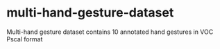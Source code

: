 # multi-hand-gesture-dataset
Multi-hand gesture dataset contains 10 annotated hand gestures in VOC Pscal format
